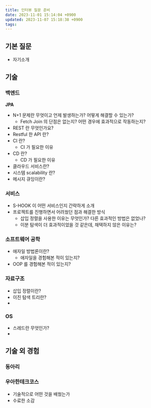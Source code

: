 ```yaml
---
title: 인터뷰 질문 준비
date: 2023-11-01 15:14:04 +0900
updated: 2023-11-07 15:18:38 +0900
tags: 
---
```


## 기본 질문

- 자기소개

## 기술

### 백엔드

**JPA**
- N+1 문제란 무엇이고 언제 발생하는가? 어떻게 해결할 수 있는가?
	- Fetch Join 의 단점은 없는지? 어떤 경우에 효과적으로 작동하는지?
- REST 란 무엇인가요?
- Restful 한 API 란?
- CI 란?
	- CI 가 필요한 이유
- CD 란?
	- CD 가 필요한 이유
- 클라우드 서비스란?
- 시스템 scalability 란?
- 메시지 큐잉이란?

### 서비스

- S-HOOK 이 어떤 서비스인지 간략하게 소개
- 프로젝트를 진행하면서 어려웠던 점과 해결한 방식
	- 삽입 정렬을 사용한 이유는 무엇인가? 다른 효과적인 방법은 없었나?
	- 이분 탐색이 더 효과적이었을 것 같은데, 채택하지 않은 이유는?

### 소프트웨어 공학

- 애자일 방법론이란?
	- 애자일을 경험해본 적이 있는지?
- OOP 를 경험해본 적이 있는지?

### 자료구조

- 삽입 정렬이란?
- 이진 탐색 트리란?
- 

### OS

- 스레드란 무엇인가?
- 



## 기술 외 경험

### 동아리

### 우아한테크코스

- 기술적으로 어떤 것을 배웠는가
- 수료한 소감